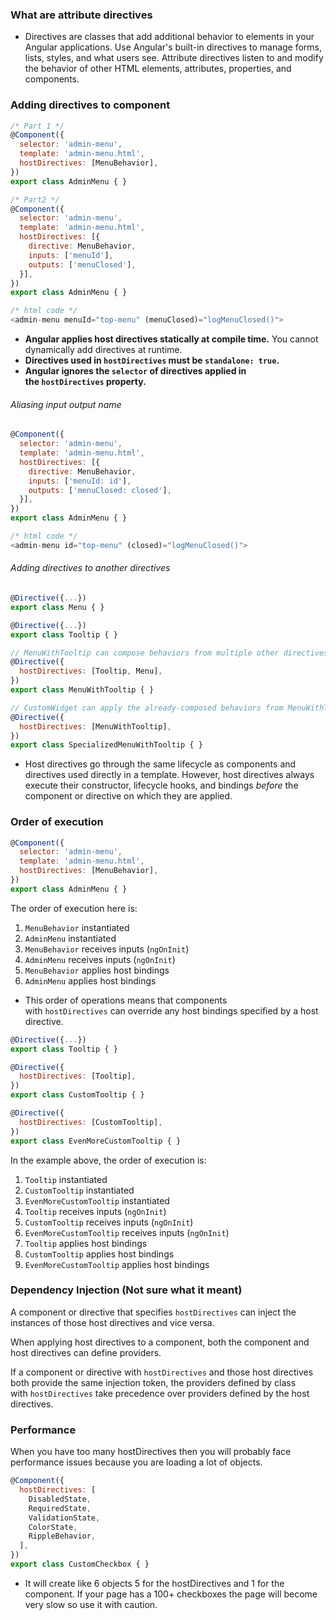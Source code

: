 
### What are attribute directives

- Directives are classes that add additional behavior to elements in your Angular applications. Use Angular's built-in directives to manage forms, lists, styles, and what users see. Attribute directives listen to and modify the behavior of other HTML elements, attributes, properties, and components.

### Adding directives to component

```javascript
/* Part 1 */
@Component({
  selector: 'admin-menu',
  template: 'admin-menu.html',
  hostDirectives: [MenuBehavior],
})
export class AdminMenu { }

/* Part2 */
@Component({
  selector: 'admin-menu',
  template: 'admin-menu.html',
  hostDirectives: [{
    directive: MenuBehavior,
    inputs: ['menuId'],
    outputs: ['menuClosed'],
  }],
})
export class AdminMenu { }

/* html code */
<admin-menu menuId="top-menu" (menuClosed)="logMenuClosed()">
```
- **Angular applies host directives statically at compile time.** You cannot dynamically add directives at runtime.
- **Directives used in `hostDirectives` must be `standalone: true`.**
- **Angular ignores the `selector` of directives applied in the `hostDirectives` property.**

###### Aliasing input output name

```javascript
@Component({
  selector: 'admin-menu',
  template: 'admin-menu.html',
  hostDirectives: [{
    directive: MenuBehavior,
    inputs: ['menuId: id'],
    outputs: ['menuClosed: closed'],
  }],
})
export class AdminMenu { }

/* html code */
<admin-menu id="top-menu" (closed)="logMenuClosed()">
```

###### Adding directives to another directives

```javascript
@Directive({...})
export class Menu { }

@Directive({...})
export class Tooltip { }

// MenuWithTooltip can compose behaviors from multiple other directives
@Directive({
  hostDirectives: [Tooltip, Menu],
})
export class MenuWithTooltip { }

// CustomWidget can apply the already-composed behaviors from MenuWithTooltip
@Directive({
  hostDirectives: [MenuWithTooltip],
})
export class SpecializedMenuWithTooltip { }
```

- Host directives go through the same lifecycle as components and directives used directly in a template. However, host directives always execute their constructor, lifecycle hooks, and bindings _before_ the component or directive on which they are applied.

### Order of execution

```javascript
@Component({
  selector: 'admin-menu',
  template: 'admin-menu.html',
  hostDirectives: [MenuBehavior],
})
export class AdminMenu { }
```

The order of execution here is:
1. `MenuBehavior` instantiated
2. `AdminMenu` instantiated
3. `MenuBehavior` receives inputs (`ngOnInit`)
4. `AdminMenu` receives inputs (`ngOnInit`)
5. `MenuBehavior` applies host bindings
6. `AdminMenu` applies host bindings

- This order of operations means that components with `hostDirectives` can override any host bindings specified by a host directive.

```javascript
@Directive({...})
export class Tooltip { }

@Directive({
  hostDirectives: [Tooltip],
})
export class CustomTooltip { }

@Directive({
  hostDirectives: [CustomTooltip],
})
export class EvenMoreCustomTooltip { }
```

In the example above, the order of execution is:
1. `Tooltip` instantiated
2. `CustomTooltip` instantiated
3. `EvenMoreCustomTooltip` instantiated
4. `Tooltip` receives inputs (`ngOnInit`)
5. `CustomTooltip` receives inputs (`ngOnInit`)
6. `EvenMoreCustomTooltip` receives inputs (`ngOnInit`)
7. `Tooltip` applies host bindings
8. `CustomTooltip` applies host bindings
9. `EvenMoreCustomTooltip` applies host bindings

### Dependency Injection (Not sure what it meant)

A component or directive that specifies `hostDirectives` can inject the instances of those host directives and vice versa.

When applying host directives to a component, both the component and host directives can define providers.

If a component or directive with `hostDirectives` and those host directives both provide the same injection token, the providers defined by class with `hostDirectives` take precedence over providers defined by the host directives.

### Performance

When you have too many hostDirectives then you will probably face performance issues because you are loading a lot of objects.

```javascript
@Component({
  hostDirectives: [
    DisabledState,
    RequiredState,
    ValidationState,
    ColorState,
    RippleBehavior,
  ],
})
export class CustomCheckbox { }
```
- It will create like 6 objects 5 for the hostDirectives and 1 for the component. If your page has a 100+ checkboxes the page will become very slow so use it with caution.
